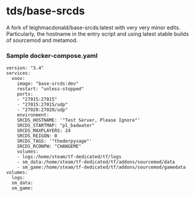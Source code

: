 # tds/base-srcds

A fork of leighmacdonald/base-srcds:latest with very very minor edits. Particularly, the hostname in the entry script and using latest stable builds of sourcemod and metamod. 

### Sample docker-compose.yaml
    version: "3.4"  
    services:  
      voov:  
        image: "base-srcds:dev"  
        restart: "unless-stopped"  
        ports:  
        - "27015:27015"  
        - "27015:27015/udp"  
        - "27020:27020/udp"  
        environment:  
        SRCDS_HOSTNAME: '"Test Server, Please Ignore"'  
        SRCDS_STARTMAP: "pl_badwater"  
        SRCDS_MAXPLAYERS: 24  
        SRCDS_REIGON: 0
        SRCDS_TAGS: '"thederpysage"'
        SRCDS_RCONPW: "CHANGEME"
        volumes:
        - logs:/home/steam/tf-dedicated/tf/logs
        - sm_data:/home/steam/tf-dedicated/tf/addons/sourcemod/data
        - sm_game:/home/steam/tf-dedicated/tf/addons/sourcemod/gamedata
    volumes:
      logs:
      sm_data:
      sm_game: